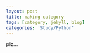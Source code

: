 ```yaml
---
layout: post
title: making category
tags: [category, jekyll, blog]
categories: 'Study/Python'
---
```


plz...